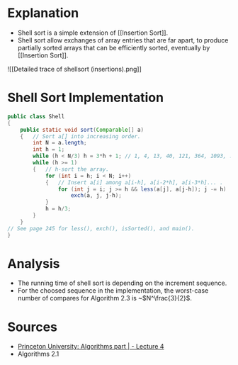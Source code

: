 # Explanation

+ Shell sort is a simple extension of [[Insertion Sort]]. 
+ Shell sort allow exchanges of array entries that are far apart, to produce partially sorted arrays that can be efficiently sorted, eventually by [[Insertion Sort]].

![[Detailed trace of shellsort (insertions).png]]
# Shell Sort Implementation
```java
public class Shell 
{
	public static void sort(Comparable[] a)
	{   // Sort a[] into increasing order.
		int N = a.length; 
		int h = 1; 
		while (h < N/3) h = 3*h + 1; // 1, 4, 13, 40, 121, 364, 1093, ... 
		while (h >= 1)
		{   // h-sort the array.
			for (int i = h; i < N; i++) 
			{   // Insert a[i] among a[i-h], a[i-2*h], a[i-3*h]... . 
				for (int j = i; j >= h && less(a[j], a[j-h]); j -= h) 
					exch(a, j, j-h); 
			} 
			h = h/3; 
		} 
	}
// See page 245 for less(), exch(), isSorted(), and main().
}
```
# Analysis
+ The running time of shell sort is depending on the increment sequence. 
+ For the choosed sequence in the implementation, the worst-case number of compares for Algorithm 2.3 is ~$N^\frac{3}{2}$.
# Sources
+ [Princeton University: Algorithms part | - Lecture 4 ](https://www.coursera.org/learn/algorithms-part1/lecture/zPYhF/shellsort)
+ Algorithms 2.1